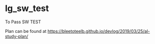 # lg_sw_test

To Pass SW TEST

Plan can be found at https://bleetoteelb.github.io/devlog/2019/03/25/al-study-plan/